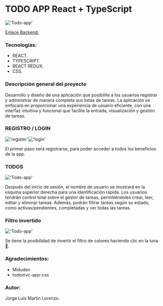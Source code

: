 # TODO APP React + TypeScript 

!['Todo-app'](./src/assets/Todo-app.png)

[Enlace Backend:](https://github.com/jorgemctin/BackendTS-TodoApp)

### Tecnologías:

+ REACT.
+ TYPESCRIPT.
+ REACT REDUX.
+ CSS.

### Descripción general del proyecto 

Desarrollo y diseño de una aplicación que posibilite a los usuarios registrar y administrar de manera completa sus listas de tareas. La aplicación se enfocará en proporcionar una experiencia de usuario eficiente, con una interfaz intuitiva y funcional que facilite la entrada, visualización y gestión de tareas.

### REGISTRO / LOGIN

!['register'](./src/assets/register.png)!['login'](./src/assets/login.png)

El primer paso será registrarse, para poder acceder a todos los beneficios de la app.

### TODOS

!['Todo-app'](./src/assets/Todo-app.png)

Después del inicio de sesión, el nombre de usuario se mostrará en la esquina superior derecha para una identificación rápida. Los usuarios tendrán control total sobre el gestor de tareas, permitiéndoles crear, leer, editar y eliminar tareas. Además, podrán filtrar tareas según su estado, como activas/pendientes, completadas y ver todas las tareas. 

### Filtro invertido

!['Todo-app'](./src/assets/Todo-invert.jpg)

Se tiene la posibilidad de invertir el filtro de colores haciendo clic en la luna 🌙.

### Agradecimientos:

- Midudev
- todomvc-app-css

### Autor:

Jorge Luis Martin Lorenzo.


